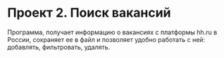 # Проект 2. Поиск вакансий
Программа, получает информацию о вакансиях с платформы hh.ru в России, 
сохраняет ее в файл и позволяет удобно работать с ней: добавлять, фильтровать, удалять.
